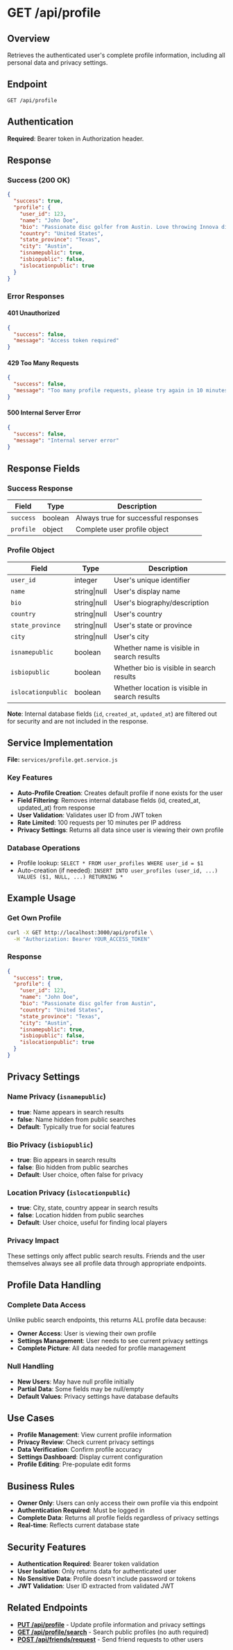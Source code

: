 # GET /api/profile

## Overview
Retrieves the authenticated user's complete profile information, including all personal data and privacy settings.

## Endpoint
```
GET /api/profile
```

## Authentication
**Required**: Bearer token in Authorization header.

## Response

### Success (200 OK)
```json
{
  "success": true,
  "profile": {
    "user_id": 123,
    "name": "John Doe",
    "bio": "Passionate disc golfer from Austin. Love throwing Innova discs!",
    "country": "United States",
    "state_province": "Texas",
    "city": "Austin",
    "isnamepublic": true,
    "isbiopublic": false,
    "islocationpublic": true
  }
}
```

### Error Responses

#### 401 Unauthorized
```json
{
  "success": false,
  "message": "Access token required"
}
```

#### 429 Too Many Requests
```json
{
  "success": false,
  "message": "Too many profile requests, please try again in 10 minutes"
}
```

#### 500 Internal Server Error
```json
{
  "success": false,
  "message": "Internal server error"
}
```

## Response Fields

### Success Response
| Field | Type | Description |
|-------|------|-------------|
| `success` | boolean | Always true for successful responses |
| `profile` | object | Complete user profile object |

### Profile Object
| Field | Type | Description |
|-------|------|-------------|
| `user_id` | integer | User's unique identifier |
| `name` | string\|null | User's display name |
| `bio` | string\|null | User's biography/description |
| `country` | string\|null | User's country |
| `state_province` | string\|null | User's state or province |
| `city` | string\|null | User's city |
| `isnamepublic` | boolean | Whether name is visible in search results |
| `isbiopublic` | boolean | Whether bio is visible in search results |
| `islocationpublic` | boolean | Whether location is visible in search results |

**Note**: Internal database fields (`id`, `created_at`, `updated_at`) are filtered out for security and are not included in the response.

## Service Implementation
**File:** `services/profile.get.service.js`

### Key Features
- **Auto-Profile Creation**: Creates default profile if none exists for the user
- **Field Filtering**: Removes internal database fields (id, created_at, updated_at) from response
- **User Validation**: Validates user ID from JWT token
- **Rate Limited**: 100 requests per 10 minutes per IP address
- **Privacy Settings**: Returns all data since user is viewing their own profile

### Database Operations
- Profile lookup: `SELECT * FROM user_profiles WHERE user_id = $1`
- Auto-creation (if needed): `INSERT INTO user_profiles (user_id, ...) VALUES ($1, NULL, ...) RETURNING *`

## Example Usage

### Get Own Profile
```bash
curl -X GET http://localhost:3000/api/profile \
  -H "Authorization: Bearer YOUR_ACCESS_TOKEN"
```

### Response
```json
{
  "success": true,
  "profile": {
    "user_id": 123,
    "name": "John Doe",
    "bio": "Passionate disc golfer from Austin",
    "country": "United States",
    "state_province": "Texas",
    "city": "Austin",
    "isnamepublic": true,
    "isbiopublic": false,
    "islocationpublic": true
  }
}
```

## Privacy Settings

### Name Privacy (`isnamepublic`)
- **true**: Name appears in search results
- **false**: Name hidden from public searches
- **Default**: Typically true for social features

### Bio Privacy (`isbiopublic`)
- **true**: Bio appears in search results
- **false**: Bio hidden from public searches
- **Default**: User choice, often false for privacy

### Location Privacy (`islocationpublic`)
- **true**: City, state, country appear in search results
- **false**: Location hidden from public searches
- **Default**: User choice, useful for finding local players

### Privacy Impact
These settings only affect public search results. Friends and the user themselves always see all profile data through appropriate endpoints.

## Profile Data Handling

### Complete Data Access
Unlike public search endpoints, this returns ALL profile data because:
- **Owner Access**: User is viewing their own profile
- **Settings Management**: User needs to see current privacy settings
- **Complete Picture**: All data needed for profile management

### Null Handling
- **New Users**: May have null profile initially
- **Partial Data**: Some fields may be null/empty
- **Default Values**: Privacy settings have database defaults

## Use Cases
- **Profile Management**: View current profile information
- **Privacy Review**: Check current privacy settings
- **Data Verification**: Confirm profile accuracy
- **Settings Dashboard**: Display current configuration
- **Profile Editing**: Pre-populate edit forms

## Business Rules
- **Owner Only**: Users can only access their own profile via this endpoint
- **Authentication Required**: Must be logged in
- **Complete Data**: Returns all profile fields regardless of privacy settings
- **Real-time**: Reflects current database state

## Security Features
- **Authentication Required**: Bearer token validation
- **User Isolation**: Only returns data for authenticated user
- **No Sensitive Data**: Profile doesn't include password or tokens
- **JWT Validation**: User ID extracted from validated JWT

## Related Endpoints
- **[PUT /api/profile](./PUT_profile.md)** - Update profile information and privacy settings
- **[GET /api/profile/search](./GET_profile_search.md)** - Search public profiles (no auth required)
- **[POST /api/friends/request](../friends/POST_friends_request.md)** - Send friend requests to other users